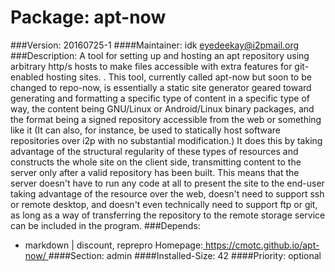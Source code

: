 Package: apt-now 
============= 

###Version: 20160725-1
####Maintainer: idk <eyedeekay@i2pmail.org>
###Description:
 A tool for setting up and hosting an apt repository using arbitrary
http/s hosts to make files accessible with extra features for git-enabled
hosting sites.
.
This tool, currently called apt-now but soon to be changed to repo-now, is
essentially a static site generator geared toward generating and formatting a
specific type of content in a specific type of way, the content being GNU/Linux
or Android/Linux binary packages, and the format being a signed repository
accessible from the web or something like  it  (It can also, for instance, be
used to statically host software  repositories over i2p with no substantial
modification.) It does this by taking  advantage of the structural regularity
of these types of resources and  constructs the whole site on the client side,
transmitting content to the  server only after a valid repository has been
built. This means that the server  doesn't have to run any code at all to
present the site to the end-user taking advantage of the resource over the web,
doesn't need to support ssh or remote desktop, and doesn't even technically
need to support ftp or git, as long as a way of transferring the repository to
the remote storage service can be included in the program.
###Depends:
  * markdown | discount, reprepro
Homepage:[ https://cmotc.github.io/apt-now/ ](https://cmotc.github.io/apt-now/)
####Section: admin
####Installed-Size: 42
####Priority: optional
